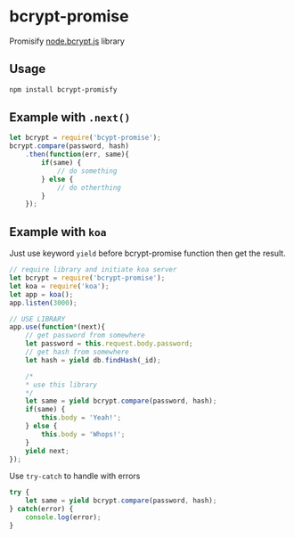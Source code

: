 # bcrypt-promise

Promisify [node.bcrypt.js](https://github.com/ncb000gt/node.bcrypt.js) library

## Usage

```bash
npm install bcrypt-promisfy
```

## Example with `.next()`
```javascript
let bcrypt = require('bcypt-promise');
bcrypt.compare(password, hash)
    .then(function(err, same){
        if(same) {
            // do something
        } else {
            // do otherthing
        }
    });
```

## Example with `koa`
Just use keyword `yield` before bcrypt-promise function then get the result.
```javascript
// require library and initiate koa server
let bcrypt = require('bcrypt-promise');
let koa = require('koa');
let app = koa();
app.listen(3000);

// USE LIBRARY
app.use(function*(next){
    // get password from somewhere
    let password = this.request.body.password;
    // get hash from somewhere
    let hash = yield db.findHash(_id);

    /*
    * use this library
    */
    let same = yield bcrypt.compare(password, hash);
    if(same) {
        this.body = 'Yeah!';
    } else {
        this.body = 'Whops!';
    }
    yield next;
});
```

Use `try-catch` to handle with errors
```javascript
try {
    let same = yield bcrypt.compare(password, hash);
} catch(error) {
    console.log(error);
}
```